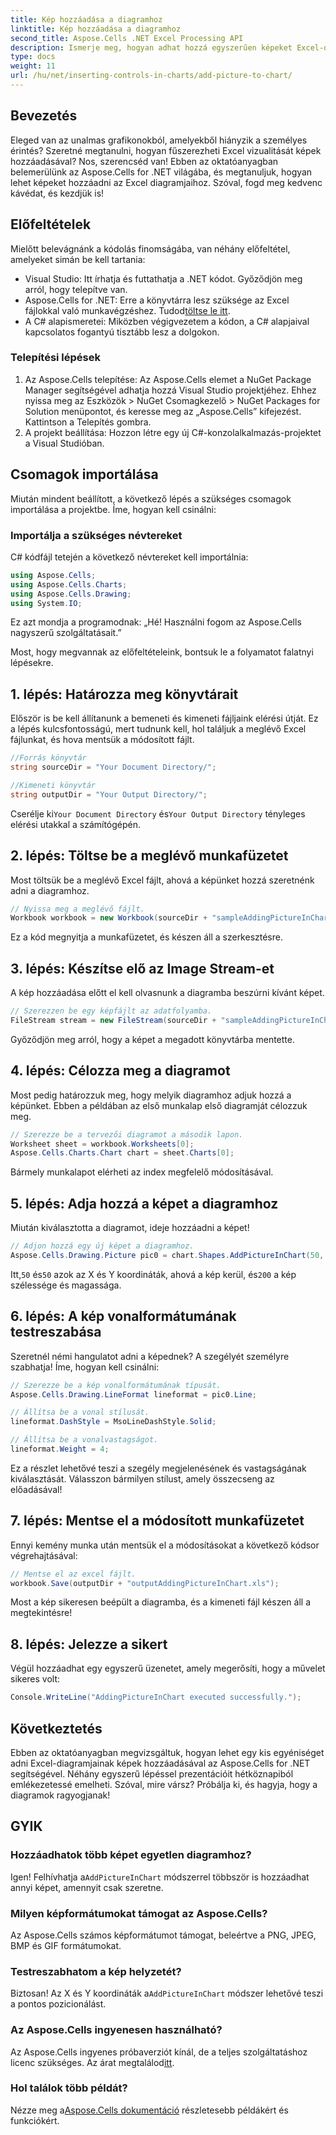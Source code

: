 ```yaml
---
title: Kép hozzáadása a diagramhoz
linktitle: Kép hozzáadása a diagramhoz
second_title: Aspose.Cells .NET Excel Processing API
description: Ismerje meg, hogyan adhat hozzá egyszerűen képeket Excel-diagramokhoz az Aspose.Cells for .NET segítségével. Növelje diagramjait és prezentációit néhány egyszerű lépésben.
type: docs
weight: 11
url: /hu/net/inserting-controls-in-charts/add-picture-to-chart/
---
```

## Bevezetés

Eleged van az unalmas grafikonokból, amelyekből hiányzik a személyes érintés? Szeretné megtanulni, hogyan fűszerezheti Excel vizualitását képek hozzáadásával? Nos, szerencséd van! Ebben az oktatóanyagban belemerülünk az Aspose.Cells for .NET világába, és megtanuljuk, hogyan lehet képeket hozzáadni az Excel diagramjaihoz. Szóval, fogd meg kedvenc kávédat, és kezdjük is!

## Előfeltételek

Mielőtt belevágnánk a kódolás finomságába, van néhány előfeltétel, amelyeket simán be kell tartania:

- Visual Studio: Itt írhatja és futtathatja a .NET kódot. Győződjön meg arról, hogy telepítve van.
-  Aspose.Cells for .NET: Erre a könyvtárra lesz szüksége az Excel fájlokkal való munkavégzéshez. Tudod[töltse le itt](https://releases.aspose.com/cells/net/).
- A C# alapismeretei: Miközben végigvezetem a kódon, a C# alapjaival kapcsolatos fogantyú tisztább lesz a dolgokon.

### Telepítési lépések

1. Az Aspose.Cells telepítése: Az Aspose.Cells elemet a NuGet Package Manager segítségével adhatja hozzá Visual Studio projektjéhez. Ehhez nyissa meg az Eszközök > NuGet Csomagkezelő > NuGet Packages for Solution menüpontot, és keresse meg az „Aspose.Cells” kifejezést. Kattintson a Telepítés gombra.
2. A projekt beállítása: Hozzon létre egy új C#-konzolalkalmazás-projektet a Visual Studióban.

## Csomagok importálása

Miután mindent beállított, a következő lépés a szükséges csomagok importálása a projektbe. Íme, hogyan kell csinálni:

### Importálja a szükséges névtereket

C# kódfájl tetején a következő névtereket kell importálnia:

```csharp
using Aspose.Cells;
using Aspose.Cells.Charts;
using Aspose.Cells.Drawing;
using System.IO;
```

Ez azt mondja a programodnak: „Hé! Használni fogom az Aspose.Cells nagyszerű szolgáltatásait.”

Most, hogy megvannak az előfeltételeink, bontsuk le a folyamatot falatnyi lépésekre. 

## 1. lépés: Határozza meg könyvtárait

Először is be kell állítanunk a bemeneti és kimeneti fájljaink elérési útját. Ez a lépés kulcsfontosságú, mert tudnunk kell, hol találjuk a meglévő Excel fájlunkat, és hova mentsük a módosított fájlt.

```csharp
//Forrás könyvtár
string sourceDir = "Your Document Directory/";

//Kimeneti könyvtár
string outputDir = "Your Output Directory/";
```

 Cserélje ki`Your Document Directory` és`Your Output Directory` tényleges elérési utakkal a számítógépén. 

## 2. lépés: Töltse be a meglévő munkafüzetet

Most töltsük be a meglévő Excel fájlt, ahová a képünket hozzá szeretnénk adni a diagramhoz.

```csharp
// Nyissa meg a meglévő fájlt.
Workbook workbook = new Workbook(sourceDir + "sampleAddingPictureInChart.xls");
```

Ez a kód megnyitja a munkafüzetet, és készen áll a szerkesztésre.

## 3. lépés: Készítse elő az Image Stream-et

A kép hozzáadása előtt el kell olvasnunk a diagramba beszúrni kívánt képet. 

```csharp
// Szerezzen be egy képfájlt az adatfolyamba.
FileStream stream = new FileStream(sourceDir + "sampleAddingPictureInChart.png", FileMode.Open, FileAccess.Read);
```

Győződjön meg arról, hogy a képet a megadott könyvtárba mentette.

## 4. lépés: Célozza meg a diagramot

Most pedig határozzuk meg, hogy melyik diagramhoz adjuk hozzá a képünket. Ebben a példában az első munkalap első diagramját célozzuk meg.

```csharp
// Szerezze be a tervezői diagramot a második lapon.
Worksheet sheet = workbook.Worksheets[0];
Aspose.Cells.Charts.Chart chart = sheet.Charts[0];
```

Bármely munkalapot elérheti az index megfelelő módosításával.

## 5. lépés: Adja hozzá a képet a diagramhoz

Miután kiválasztotta a diagramot, ideje hozzáadni a képet! 

```csharp
// Adjon hozzá egy új képet a diagramhoz.
Aspose.Cells.Drawing.Picture pic0 = chart.Shapes.AddPictureInChart(50, 50, stream, 200, 200);
```

 Itt,`50` és`50` azok az X és Y koordináták, ahová a kép kerül, és`200` a kép szélessége és magassága.

## 6. lépés: A kép vonalformátumának testreszabása

Szeretnél némi hangulatot adni a képednek? A szegélyét személyre szabhatja! Íme, hogyan kell csinálni:

```csharp
// Szerezze be a kép vonalformátumának típusát.
Aspose.Cells.Drawing.LineFormat lineformat = pic0.Line; 

// Állítsa be a vonal stílusát.
lineformat.DashStyle = MsoLineDashStyle.Solid;

// Állítsa be a vonalvastagságot.
lineformat.Weight = 4;    
```

Ez a részlet lehetővé teszi a szegély megjelenésének és vastagságának kiválasztását. Válasszon bármilyen stílust, amely összecseng az előadásával!

## 7. lépés: Mentse el a módosított munkafüzetet

Ennyi kemény munka után mentsük el a módosításokat a következő kódsor végrehajtásával:

```csharp
// Mentse el az excel fájlt.
workbook.Save(outputDir + "outputAddingPictureInChart.xls");
```

Most a kép sikeresen beépült a diagramba, és a kimeneti fájl készen áll a megtekintésre!

## 8. lépés: Jelezze a sikert

Végül hozzáadhat egy egyszerű üzenetet, amely megerősíti, hogy a művelet sikeres volt:

```csharp
Console.WriteLine("AddingPictureInChart executed successfully.");
```

## Következtetés

Ebben az oktatóanyagban megvizsgáltuk, hogyan lehet egy kis egyéniséget adni Excel-diagramjainak képek hozzáadásával az Aspose.Cells for .NET segítségével. Néhány egyszerű lépéssel prezentációit hétköznapiból emlékezetessé emelheti. Szóval, mire vársz? Próbálja ki, és hagyja, hogy a diagramok ragyogjanak!

## GYIK

### Hozzáadhatok több képet egyetlen diagramhoz?
 Igen! Felhívhatja a`AddPictureInChart` módszerrel többször is hozzáadhat annyi képet, amennyit csak szeretne.

### Milyen képformátumokat támogat az Aspose.Cells?
Az Aspose.Cells számos képformátumot támogat, beleértve a PNG, JPEG, BMP és GIF formátumokat.

### Testreszabhatom a kép helyzetét?
Biztosan! Az X és Y koordináták a`AddPictureInChart` módszer lehetővé teszi a pontos pozicionálást.

### Az Aspose.Cells ingyenesen használható?
 Az Aspose.Cells ingyenes próbaverziót kínál, de a teljes szolgáltatáshoz licenc szükséges. Az árat megtalálod[itt](https://purchase.aspose.com/buy).

### Hol találok több példát?
 Nézze meg a[Aspose.Cells dokumentáció](https://reference.aspose.com/cells/net/) részletesebb példákért és funkciókért.